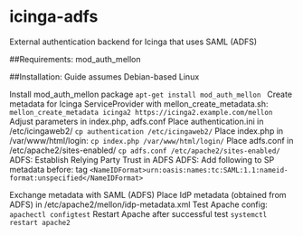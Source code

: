 # icinga-adfs

External authentication backend for Icinga that uses SAML (ADFS)

##Requirements: mod_auth_mellon

##Installation: 
Guide assumes Debian-based Linux

Install mod_auth_mellon package
``apt-get install mod_auth_mellon ``
Create metadata for Icinga ServiceProvider with mellon_create_metadata.sh:
``mellon_create_metadata icinga2 https://icinga2.example.com/mellon``
Adjust parameters in index.php, adfs.conf
Place authentication.ini in /etc/icingaweb2/
``cp authentication /etc/icingaweb2/``
Place index.php in /var/www/html/login:
``cp index.php /var/www/html/login/``
Place adfs.conf in /etc/apache2/sites-enabled/
``cp adfs.conf /etc/apache2/sites-enabled/``
ADFS: Establish Relying Party Trust in ADFS
ADFS: Add following to SP metadata before: </SPSSODescriptor> tag
 ``<NameIDFormat>urn:oasis:names:tc:SAML:1.1:nameid-format:unspecified</NameIDFormat>``

Exchange metadata with SAML (ADFS)
Place IdP metadata (obtained from ADFS) in /etc/apache2/mellon/idp-metadata.xml
Test Apache config:
``apachectl configtest``
Restart Apache after successful test
``systemctl restart apache2``